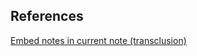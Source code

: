 

## References
[Embed notes in current note (transclusion)](https://wiki.dendron.so/notes/f1af56bb-db27-47ae-8406-61a98de6c78c/)